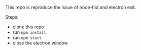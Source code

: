This repo is reproduce the issue of node-hid and electron exit.

Steps:
- clone this repo
- run `npm install`
- run `npm start`
- close the electron window
